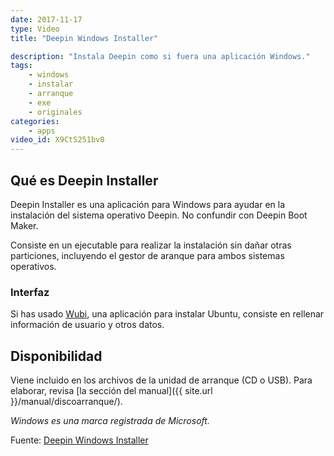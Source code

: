 ```yaml
---
date: 2017-11-17
type: Video
title: "Deepin Windows Installer"

description: "Instala Deepin como si fuera una aplicación Windows."
tags:
    - windows
    - instalar
    - arranque
    - exe
    - originales
categories:
    - apps
video_id: X9CtS251bv0
---
```


## Qué es Deepin Installer
Deepin Installer es una aplicación para Windows para ayudar en la instalación del sistema operativo Deepin. No confundir con Deepin Boot Maker.

Consiste en un ejecutable para realizar la instalación sin dañar otras particiones, incluyendo el gestor de aranque para ambos sistemas operativos.

### Interfaz
Si has usado [Wubi](https://es.wikipedia.org/wiki/Wubi_(Ubuntu)), una aplicación para instalar Ubuntu, consiste en rellenar información de usuario y otros datos.

## Disponibilidad

Viene incluido en los archivos de la unidad de arranque (CD o USB). Para elaborar, revisa [la sección del manual]({{ site.url }}/manual/discoarranque/).

*Windows es una marca registrada de Microsoft.*

Fuente: [Deepin Windows Installer](https://www.deepin.org/es/original/deepin-installer/)
